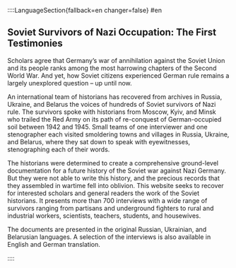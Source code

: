 ::::LanguageSection{fallback=en changer=false}
#en
  ## Soviet Survivors of Nazi Occupation: The First Testimonies
  Scholars agree that Germany’s war of annihilation against the Soviet Union and its people ranks among the most harrowing chapters of the Second World War. And yet, how Soviet citizens experienced German rule remains a largely unexplored question – up until now.

  An international team of historians has recovered from archives in Russia, Ukraine, and Belarus the voices of hundreds of Soviet survivors of Nazi rule. The survivors spoke with historians from Moscow, Kyiv, and Minsk who trailed the Red Army on its path of re-conquest of German-occupied soil between 1942 and 1945. Small teams of one interviewer and one stenographer each visited smoldering towns and villages in Russia, Ukraine, and Belarus, where they sat down to speak with eyewitnesses, stenographing each of their words.

  The historians were determined to create a comprehensive ground-level documentation for a future history of the Soviet war against Nazi Germany. But they were not able to write this history, and the precious records that they assembled in wartime fell into oblivion. This website seeks to recover for interested scholars and general readers the work of the Soviet historians. It presents more than 700 interviews with a wide range of survivors ranging from partisans and underground fighters to rural and industrial workers, scientists, teachers, students, and housewives.

  The documents are presented in the original Russian, Ukrainian, and Belarusian languages. A selection of the interviews is also available in English and German translation.

::::
